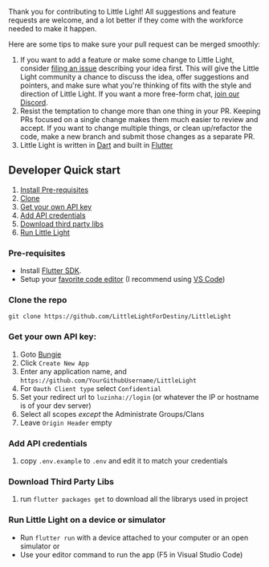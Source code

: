 Thank you for contributing to Little Light! All suggestions and feature requests are welcome, and a lot better if they come with the workforce needed to make it happen.

Here are some tips to make sure your pull request can be merged smoothly:

1. If you want to add a feature or make some change to Little Light, consider [filing an issue](https://github.com/DestinyItemManager/DIM/issues/new) describing your idea first. This will give the Little Light community a chance to discuss the idea, offer suggestions and pointers, and make sure what you're thinking of fits with the style and direction of Little Light. If you want a more free-form chat, [join our Discord](https://discord.gg/dTKhBD).
1. Resist the temptation to change more than one thing in your PR. Keeping PRs focused on a single change makes them much easier to review and accept. If you want to change multiple things, or clean up/refactor the code, make a new branch and submit those changes as a separate PR.
1. Little Light is written in [Dart](https://www.dartlang.org/) and built in [Flutter](https://www.flutter.io)

## Developer Quick start

1. [Install Pre-requisites](#pre-requisites)
1. [Clone](#clone-the-repo)
1. [Get your own API key](#get-your-own-api-key)
1. [Add API credentials](#add-api-credentials)
1. [Download third party libs](#download-third-party-libs)
1. [Run Little Light](#run-little-light-on-a-device-or-simulator)


### Pre-requisites

* Install [Flutter SDK](https://flutter.dev/docs/get-started/install).
* Setup your [favorite code editor](https://flutter.dev/docs/get-started/editor) (I recommend using [VS Code](https://code.visualstudio.com/))

### Clone the repo
    git clone https://github.com/LittleLightForDestiny/LittleLight


### Get your own API key:

1. Goto [Bungie](https://www.bungie.net/en/Application)
1. Click `Create New App`
1. Enter any application name, and `https://github.com/YourGithubUsername/LittleLight`
1. For `Oauth Client type` select `Confidential`
1. Set your redirect url to `luzinha://login` (or whatever the IP or hostname is of your dev server)
1. Select all scopes _except_ the Administrate Groups/Clans
1. Leave `Origin Header` empty

### Add API credentials
1. copy ```.env.example``` to ```.env``` and edit it to match your credentials

### Download Third Party Libs
1. run ```flutter packages get``` to download all the librarys used in project


### Run Little Light on a device or simulator
* Run `flutter run` with a device attached to your computer or an open simulator
or
* Use your editor command to run the app (F5 in Visual Studio Code)
